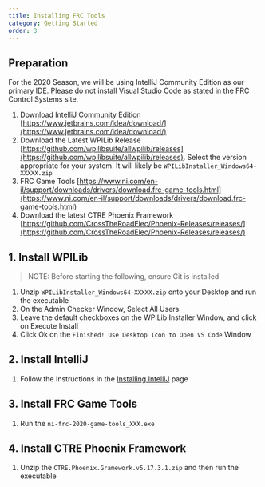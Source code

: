 ```yaml
---
title: Installing FRC Tools
category: Getting Started
order: 3
---
```


## Preparation
For the 2020 Season, we will be using IntelliJ Community Edition as our primary IDE. Please do not install Visual Studio Code as stated in the FRC Control Systems site. 
1. Download IntelliJ Community Edition [https://www.jetbrains.com/idea/download/](https://www.jetbrains.com/idea/download/) 
2. Download the Latest WPILib Release [https://github.com/wpilibsuite/allwpilib/releases](https://github.com/wpilibsuite/allwpilib/releases). Select the version appropriate for your system. It will likely be `WPILibInstaller_Windows64-XXXXX.zip` 
3. FRC Game Tools [https://www.ni.com/en-il/support/downloads/drivers/download.frc-game-tools.html](https://www.ni.com/en-il/support/downloads/drivers/download.frc-game-tools.html) 
4. Download the latest CTRE Phoenix Framework [https://github.com/CrossTheRoadElec/Phoenix-Releases/releases/](https://github.com/CrossTheRoadElec/Phoenix-Releases/releases/)  

## 1. Install WPILib
> NOTE: Before starting the following, ensure Git is installed  


1. Unzip `WPILibInstaller_Windows64-XXXXX.zip` onto your Desktop and run the executable  
2. On the Admin Checker Window, Select All Users  
3. Leave the default checkboxes on the WPILib Installer Window, and click on Execute Install  
4. Click Ok on the `Finished! Use Desktop Icon to Open VS Code` Window  

## 2. Install IntelliJ  
1. Follow the Instructions in the [Installing IntelliJ](https://team2445.github.io/The-Programming-Survival-Guide/getting-started/installing-intellij/) page  

## 3. Install FRC Game Tools  
1. Run the `ni-frc-2020-game-tools_XXX.exe`

## 4. Install CTRE Phoenix Framework  
1. Unzip the `CTRE.Phoenix.Gramework.v5.17.3.1.zip`  and then run the executable  

